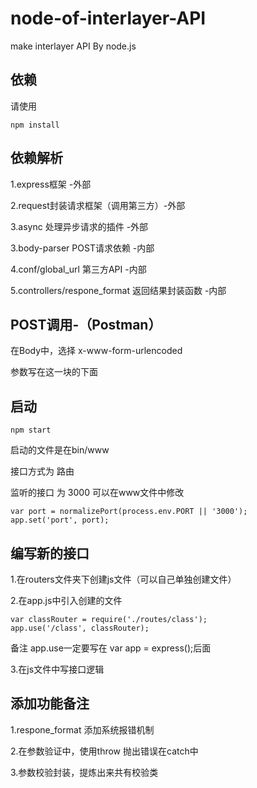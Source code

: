 # node-of-interlayer-API
make interlayer API By node.js

## 依赖

请使用

```
npm install
```

## 依赖解析

1.express框架 -外部


2.request封装请求框架（调用第三方）-外部


3.async 处理异步请求的插件 -外部


3.body-parser POST请求依赖 -内部


4.conf/global_url  第三方API -内部


5.controllers/respone_format  返回结果封装函数 -内部



## POST调用-（Postman）


在Body中，选择 x-www-form-urlencoded

参数写在这一块的下面


## 启动


```
npm start
```


启动的文件是在bin/www

接口方式为 路由 

监听的接口 为 3000  可以在www文件中修改


```
var port = normalizePort(process.env.PORT || '3000');
app.set('port', port);
```

## 编写新的接口


1.在routers文件夹下创建js文件（可以自己单独创建文件）


2.在app.js中引入创建的文件


```
var classRouter = require('./routes/class');
app.use('/class', classRouter);
```


备注   app.use一定要写在 var app = express();后面


3.在js文件中写接口逻辑


## 添加功能备注


1.respone_format 添加系统报错机制


2.在参数验证中，使用throw 抛出错误在catch中


3.参数校验封装，提炼出来共有校验类









